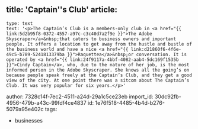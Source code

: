 title: 'Captain''s Club'
article:
  -
    type: text
    text: '<p>The Captain’s Club is a members-only club in <a href="{{ link:5d2b95f8-0372-4557-a97c-c3c40d7a2f9e }}">The Adobe Skyscraper</a>&nbsp;that caters to business owners and important people. It offers a location to get away from the hustle and bustle of the business world and have a nice <a href="{{ link:d21860f6-4f6e-49c5-b789-5241813379ba }}">Raquettea</a>&nbsp;or conversation. It is operated by <a href="{{ link:24f9117a-4bbf-4082-aab4-5dc169f1535b }}">Cindy Captain</a>, who, due to the nature of her job, is the most informed person in the Adobe Skyscraper. She knows all the going’s on because people speak freely at the Captain’s Club, and they get a good view of the city. At one point there was a sitcom about The Captain’s Club. It was very popular for six years.</p>'
author: 7328c14f-7ec2-4511-a24d-29a1c5ce23eb
import_id: 30dc92fb-4956-479b-a43c-99fdf4ce4837
id: 1e76f518-4485-4b4d-b276-5079a95e402c
tags:
  - businesses
